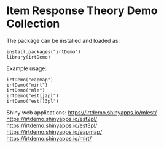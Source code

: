 # Item Response Theory Demo Collection

The package can be installed and loaded as:
```{r}
install.packages("irtDemo")
library(irtDemo)
```
Example usage:
```{r}
irtDemo("eapmap")
irtDemo("mirt")
irtDemo("mle")
irtDemo("est[]2pl")
irtDemo("est[]3pl")
```
Shiny web applications:
https://irtdemo.shinyapps.io/mlest/   
https://irtdemo.shinyapps.io/est2pl/    
https://irtdemo.shinyapps.io/est3pl/    
https://irtdemo.shinyapps.io/eapmap/    
https://irtdemo.shinyapps.io/mirt/    

